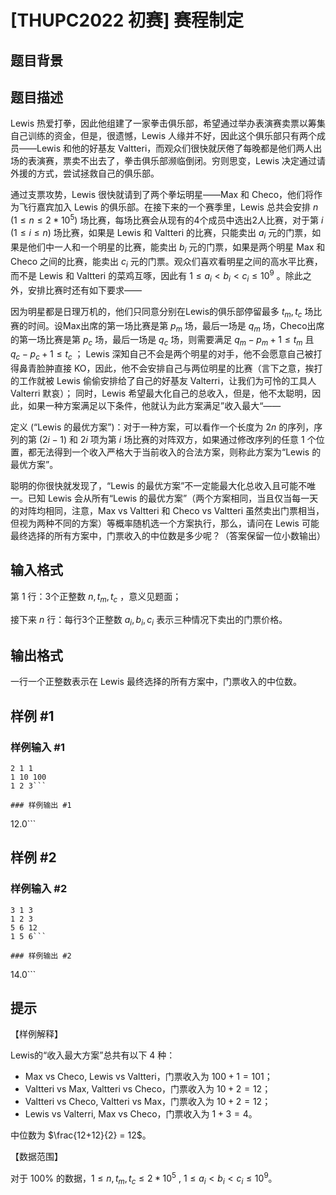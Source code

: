 # [THUPC2022 初赛] 赛程制定

## 题目背景



## 题目描述

Lewis 热爱打拳，因此他组建了一家拳击俱乐部，希望通过举办表演赛卖票以筹集自己训练的资金，但是，很遗憾，Lewis 人缘并不好，因此这个俱乐部只有两个成员——Lewis 和他的好基友 Valtteri，而观众们很快就厌倦了每晚都是他们两人出场的表演赛，票卖不出去了，拳击俱乐部濒临倒闭。穷则思变，Lewis 决定通过请外援的方式，尝试拯救自己的俱乐部。

通过支票攻势，Lewis 很快就请到了两个拳坛明星——Max 和 Checo，他们将作为飞行嘉宾加入 Lewis 的俱乐部。在接下来的一个赛季里，Lewis 总共会安排 $n$ $(1 \le n \le 2*10^5)$ 场比赛，每场比赛会从现有的4个成员中选出2人比赛，对于第 $i$ $(1 \le i \le n)$ 场比赛，如果是 Lewis 和 Valtteri 的比赛，只能卖出 $a_{i}$ 元的门票，如果是他们中一人和一个明星的比赛，能卖出 $b_i$ 元的门票，如果是两个明星 Max 和 Checo 之间的比赛，能卖出 $c_i$ 元的门票。观众们喜欢看明星之间的高水平比赛，而不是 Lewis 和 Valtteri 的菜鸡互啄，因此有 $1 \le a_{i} < b_{i} < c_{i} \le 10^9$ 。除此之外，安排比赛时还有如下要求——

因为明星都是日理万机的，他们只同意分别在Lewis的俱乐部停留最多 $t_m, t_c$ 场比赛的时间。设Max出席的第一场比赛是第 $p_m$ 场，最后一场是 $q_{m}$ 场，Checo出席的第一场比赛是第 $p_c$ 场，最后一场是 $q_c$ 场，则需要满足 $q_m - p_m +1 \le t_m$ 且 $q_c - p_c +1 \le t_c$ ；
Lewis 深知自己不会是两个明星的对手，他不会愿意自己被打得鼻青脸肿直接 KO，因此，他不会安排自己与两位明星的比赛（言下之意，挨打的工作就被 Lewis 偷偷安排给了自己的好基友 Valterri，让我们为可怜的工具人 Valterri 默哀）；
同时，Lewis 希望最大化自己的总收入，但是，他不太聪明，因此，如果一种方案满足以下条件，他就认为此方案满足”收入最大“——

定义 (“Lewis 的最优方案”)：对于一种方案，可以看作一个长度为 $2n$ 的序列，序列的第 $(2i-1)$ 和 $2i$ 项为第 $i$ 场比赛的对阵双方，如果通过修改序列的任意 $1$ 个位置，都无法得到一个收入严格大于当前收入的合法方案，则称此方案为“Lewis 的最优方案”。

聪明的你很快就发现了，“Lewis 的最优方案”不一定能最大化总收入且可能不唯一。已知 Lewis 会从所有“Lewis 的最优方案”（两个方案相同，当且仅当每一天的对阵均相同，注意，Max vs Valtteri 和 Checo vs Valtteri 虽然卖出门票相当，但视为两种不同的方案）等概率随机选一个方案执行，那么，请问在 Lewis 可能最终选择的所有方案中，门票收入的中位数是多少呢？（答案保留一位小数输出）

## 输入格式

第 $1$ 行：3个正整数 $n,t_m, t_c$ ，意义见题面；

接下来 $n$ 行：每行3个正整数 $a_i, b_i, c_i$ 表示三种情况下卖出的门票价格。

## 输出格式

一行一个正整数表示在 Lewis 最终选择的所有方案中，门票收入的中位数。

## 样例 #1

### 样例输入 #1
```
2 1 1
1 10 100
1 2 3```

### 样例输出 #1

```
12.0```

## 样例 #2

### 样例输入 #2
```
3 1 3
1 2 3
5 6 12
1 5 6```

### 样例输出 #2

```
14.0```

## 提示

【样例解释】

Lewis的“收入最大方案”总共有以下 $4$ 种：

- Max vs Checo, Lewis vs Valtteri，门票收入为 $100+1=101$；
- Valtteri vs Max, Valtteri vs Checo，门票收入为 $10+2=12$；
- Valtteri vs Checo, Valtteri vs Max，门票收入为 $10+2=12$；
- Lewis vs Valterri, Max vs Checo，门票收入为 $1+3=4$。

中位数为 $\frac{12+12}{2} = 12$。

【数据范围】

对于 $100\%$ 的数据，$1 \le n, t_m, t_c \le 2*10^5$ , $1 \le a_{i} < b_{i} < c_{i} \le 10^9$。
